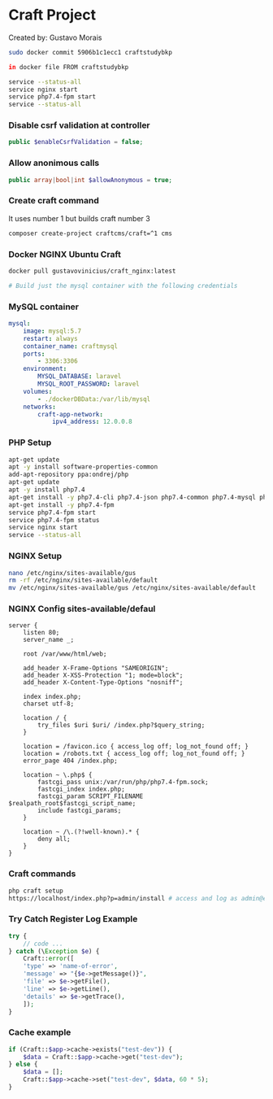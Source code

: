 # Craft Project

Created by: Gustavo Morais

```sh
sudo docker commit 5906b1c1ecc1 craftstudybkp

in docker file FROM craftstudybkp

service --status-all
service nginx start
service php7.4-fpm start
service --status-all

```
### Disable csrf validation at controller
```php
public $enableCsrfValidation = false;
```
### Allow anonimous calls
```php
public array|bool|int $allowAnonymous = true;
```
### Create craft command
It uses number 1 but builds craft number 3
```sh
composer create-project craftcms/craft=^1 cms
```

### Docker NGINX Ubuntu Craft
```sh
docker pull gustavovinicius/craft_nginx:latest

# Build just the mysql container with the following credentials

```

### MySQL container
```yaml
mysql:
    image: mysql:5.7
    restart: always
    container_name: craftmysql
    ports:
        - 3306:3306
    environment:
        MYSQL_DATABASE: laravel
        MYSQL_ROOT_PASSWORD: laravel
    volumes:
        - ./dockerDBData:/var/lib/mysql
    networks:
        craft-app-network:
            ipv4_address: 12.0.0.8
```

### PHP Setup
```sh
apt-get update
apt -y install software-properties-common
add-apt-repository ppa:ondrej/php
apt-get update
apt -y install php7.4
apt-get install -y php7.4-cli php7.4-json php7.4-common php7.4-mysql php7.4-zip php7.4-gd php7.4-mbstring php7.4-curl php7.4-xml php7.4-bcmath
apt-get install -y php7.4-fpm
service php7.4-fpm start
service php7.4-fpm status
service nginx start
service --status-all

```

### NGINX Setup
```sh
nano /etc/nginx/sites-available/gus
rm -rf /etc/nginx/sites-available/default
mv /etc/nginx/sites-available/gus /etc/nginx/sites-available/default
```

### NGINX Config sites-available/defaul
```
server {
    listen 80;
    server_name _;

    root /var/www/html/web;
    
    add_header X-Frame-Options "SAMEORIGIN";
    add_header X-XSS-Protection "1; mode=block";
    add_header X-Content-Type-Options "nosniff";

    index index.php;
    charset utf-8;

    location / {
        try_files $uri $uri/ /index.php?$query_string;
    }

    location = /favicon.ico { access_log off; log_not_found off; }
    location = /robots.txt { access_log off; log_not_found off; }
    error_page 404 /index.php;

    location ~ \.php$ {
        fastcgi_pass unix:/var/run/php/php7.4-fpm.sock;
        fastcgi_index index.php;
        fastcgi_param SCRIPT_FILENAME $realpath_root$fastcgi_script_name;
        include fastcgi_params;
    }

    location ~ /\.(?!well-known).* {
        deny all;
    }
}
```

### Craft commands
```sh
php craft setup
https://localhost/index.php?p=admin/install # access and log as admin@email.com
```
### Try Catch Register Log Example
```php
try {
    // code ...
} catch (\Exception $e) {
    Craft::error([
    'type' => 'name-of-error',
    'message' => "{$e->getMessage()}",
    'file' => $e->getFile(),
    'line' => $e->getLine(),
    'details' => $e->getTrace(),
    ]);
}
```
### Cache example
```php
if (Craft::$app->cache->exists("test-dev")) {
    $data = Craft::$app->cache->get("test-dev");
} else {
    $data = [];
    Craft::$app->cache->set("test-dev", $data, 60 * 5);
}
```
